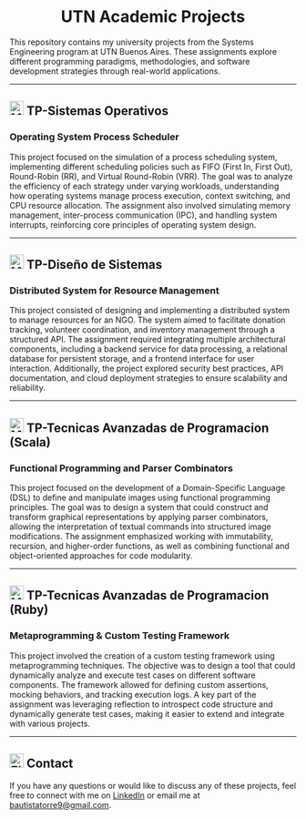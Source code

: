  
<h1 align="center">UTN Academic Projects</h1>
This repository contains my university projects from the Systems Engineering program at UTN Buenos Aires. These assignments explore different programming paradigms, methodologies, and software development strategies through real-world applications.


---


## <img src="https://raw.githubusercontent.com/Tarikul-Islam-Anik/Animated-Fluent-Emojis/master/Emojis/Objects/Memo.png" alt="Memo" width="25" height="25" /> TP-Sistemas Operativos
<h3 align="rigth">Operating System Process Scheduler</h3>
This project focused on the simulation of a process scheduling system, implementing different scheduling policies such as FIFO (First In, First Out), Round-Robin (RR), and Virtual Round-Robin (VRR). The goal was to analyze the efficiency of each strategy under varying workloads, understanding how operating systems manage process execution, context switching, and CPU resource allocation. The assignment also involved simulating memory management, inter-process communication (IPC), and handling system interrupts, reinforcing core principles of operating system design.


---


## <img src="https://raw.githubusercontent.com/Tarikul-Islam-Anik/Animated-Fluent-Emojis/master/Emojis/Objects/Memo.png" alt="Memo" width="25" height="25" /> TP-Diseño de Sistemas
<h3 align="rigth">Distributed System for Resource Management</h3>
This project consisted of designing and implementing a distributed system to manage resources for an NGO. The system aimed to facilitate donation tracking, volunteer coordination, and inventory management through a structured API. The assignment required integrating multiple architectural components, including a backend service for data processing, a relational database for persistent storage, and a frontend interface for user interaction. Additionally, the project explored security best practices, API documentation, and cloud deployment strategies to ensure scalability and reliability.


---


## <img src="https://raw.githubusercontent.com/Tarikul-Islam-Anik/Animated-Fluent-Emojis/master/Emojis/Objects/Memo.png" alt="Memo" width="25" height="25" /> TP-Tecnicas Avanzadas de Programacion (Scala)
<h3 align="rigth">Functional Programming and Parser Combinators</h3>
This project focused on the development of a Domain-Specific Language (DSL) to define and manipulate images using functional programming principles. The goal was to design a system that could construct and transform graphical representations by applying parser combinators, allowing the interpretation of textual commands into structured image modifications. The assignment emphasized working with immutability, recursion, and higher-order functions, as well as combining functional and object-oriented approaches for code modularity.


---


## <img src="https://raw.githubusercontent.com/Tarikul-Islam-Anik/Animated-Fluent-Emojis/master/Emojis/Objects/Memo.png" alt="Memo" width="25" height="25" /> TP-Tecnicas Avanzadas de Programacion (Ruby)
<h3 align="rigth">Metaprogramming & Custom Testing Framework</h3>
This project involved the creation of a custom testing framework using metaprogramming techniques. The objective was to design a tool that could dynamically analyze and execute test cases on different software components. The framework allowed for defining custom assertions, mocking behaviors, and tracking execution logs. A key part of the assignment was leveraging reflection to introspect code structure and dynamically generate test cases, making it easier to extend and integrate with various projects.

---

## <img src="https://raw.githubusercontent.com/Tarikul-Islam-Anik/Animated-Fluent-Emojis/master/Emojis/Objects/Electric%20Plug.png" alt="Electric Plug" width="25" height="25" /> Contact
If you have any questions or would like to discuss any of these projects, feel free to connect with me on [LinkedIn](https://linkedin.com/in/bautista-torre-vanoni) or email me at [bautistatorre9@gmail.com](mailto:bautistatorre9@gmail.com).
